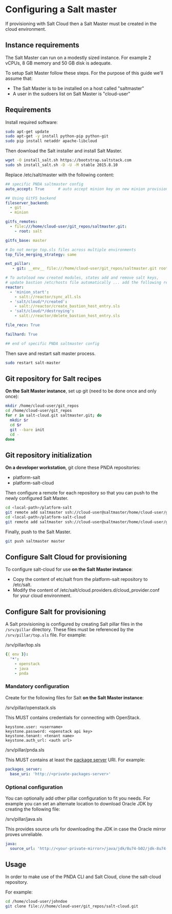 # Configuring a Salt master

If provisioning with Salt Cloud then a Salt Master must be created in the cloud environment.

## Instance requirements

The Salt Master can run on a modestly sized instance. For example 2 vCPUs, 8 GB memory and 50 GB disk is adequate.

To setup Salt Master follow these steps. For the purpose of this guide we'll assume that:

* The Salt Master is to be installed on a host called "saltmaster"
* A user in the sudoers list on Salt Master is "cloud-user"

## Requirements

Install required software:

```sh
sudo apt-get update
sudo apt-get -y install python-pip python-git
sudo pip install netaddr apache-libcloud
```

Then download the Salt installer and install Salt Master.

```sh
wget -O install_salt.sh https://bootstrap.saltstack.com
sudo sh install_salt.sh -D -U -M stable 2015.8.10
```

Replace /etc/salt/master with the following content:

```yaml
## specific PNDA saltmaster config
auto_accept: True      # auto accept minion key on new minion provisioning

## Using GitFS backend
fileserver_backend:
  - git
  - minion

gitfs_remotes:
  - file:///home/cloud-user/git_repos/saltmaster.git:
    - root: salt

gitfs_base: master

# Do not merge top.sls files across multiple environments
top_file_merging_strategy: same

ext_pillar:
   - git: __env__ file:///home/cloud-user/git_repos/saltmaster.git root=pillar

# To autoload new created modules, states add and remove salt keys,
# update bastion /etc/hosts file automatically ... add the following reactor configuration
reactor:
  - 'minion_start':
    - salt://reactor/sync_all.sls
  - 'salt/cloud/*/created':
    - salt://reactor/create_bastion_host_entry.sls
  - 'salt/cloud/*/destroying':
    - salt://reactor/delete_bastion_host_entry.sls

file_recv: True

failhard: True

## end of specific PNDA saltmaster config
```

Then save and restart salt master process.

```sh
sudo restart salt-master
```


## Git repository for Salt recipes

**On the Salt Master instance**, set up git (need to be done once and only once):

```sh
mkdir /home/cloud-user/git_repos
cd /home/cloud-user/git_repos
for r in salt-cloud.git saltmaster.git; do
  mkdir $r
  cd $r
  git --bare init
  cd -
done
```

## Git repository initialization

**On a developer workstation**, git clone these PNDA repositories:

* platform-salt
* platform-salt-cloud

Then configure a remote for each repository so that you can push to the newly configured Salt Master.

```sh
cd <local-path>/platform-salt
git remote add saltmaster ssh://cloud-user@saltmaster/home/cloud-user/git_repos/saltmaster.git
cd <local-path>/platform-salt-cloud
git remote add saltmaster ssh://cloud-user@saltmaster/home/cloud-user/git_repos/salt-cloud.git

```
Finally, push to the Salt Master.

```sh
git push saltmaster master
```

## Configure Salt Cloud for provisioning

To configure salt-cloud for use **on the Salt Master instance**:

* Copy the content of etc/salt from the platform-salt repository to /etc/salt.
* Modify the content of /etc/salt/cloud.providers.d/cloud_provider.conf for your cloud environment.

## Configure Salt for provisioning

A Salt provisioning is configured by creating Salt pillar files in the `/srv/pillar` directory.
These files must be referenced by the `/srv/pillar/top.sls` file. For example:

/srv/pillar/top.sls

```yaml
{{ env }}:
  '*':
    - openstack
    - java
    - pnda
```

### Mandatory configuration

Create for the following files for Salt **on the Salt Master instance**:

/srv/pillar/openstack.sls

This MUST contains credentials for connecting with OpenStack.

```
keystone.user: <username>
keystone.password: <openstack api key>
keystone.tenant: <tenant name>
keystone.auth_url: <auth url>
```

/srv/pillar/pnda.sls

This MUST contains at least the [package server](../repos/pnda-package-server-docker/README.md) URI. For example:

```yaml
packages_server:
  base_uri: 'http://<private-packages-server>'
```

### Optional configuration

You can optionally add other pillar configuration to fit you needs. For example you can set an alternate location to download Oracle JDK by creating the following file:

/srv/pillar/java.sls

This provides source urls for downloading the JDK in case the Oracle mirror proves unreliable.

```yaml
java:
  source_url: 'http://<your-private-mirror>/java/jdk/8u74-b02/jdk-8u74-linux-x64.tar.gz'
```

## Usage

In order to make use of the PNDA CLI and Salt Cloud, clone the salt-cloud repository.

For example:

```sh
cd /home/cloud-user/johndoe
git clone file:///home/cloud-user/git_repos/salt-cloud.git
```
